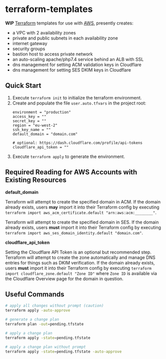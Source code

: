 # terraform-templates

**WIP** [Terraform][terraform] templates for use with [AWS][aws], presently creates:

- a VPC with 2 availability zones
- private and public subnets in each availability zone
- internet gateway
- security groups
- bastion host to access private network
- an auto-scaling apache/php7.4 service behind an ALB with SSL
- dns management for setting ACM validation keys in Cloudflare
- dns management for setting SES DKIM keys in Cloudflare

## Quick Start

1. Execute `terraform init` to initialize the terraform environment.
1. Create and populate the file `user.auto.tfvars` in the project root:
   ```
   environment = "production"
   access_key = ""
   secret_key = ""
   region = "eu-west-2"
   ssh_key_name = ""
   default_domain = "domain.com"

   # optional: https://dash.cloudflare.com/profile/api-tokens
   cloudflare_api_token = ""
   ```
1. Execute `terraform apply` to generate the environment.

## Required Reading for AWS Accounts with Existing Resources

**default_domain**

Terraform will attempt to create the specified domain in ACM. If the domain
already exists, users **may** import it into their Terraform config by
executing `terraform import aws_acm_certificate.default "arn:aws:acm:________"`.

Terraform will attempt to create the specified domain in SES. If the domain
already exists, users **must** import it into their Terraform config by
executing `terraform import aws_ses_domain_identity.default "domain.com"`.

**cloudflare_api_token**

Setting the Cloudflare API Token is an optional but recommended step. Terraform
will attempt to create the zone automatically and manage DNS entries for things
such as DKIM verification. If the domain already exists, users **must** import
it into their Terraform config by executing `terraform import cloudflare_zone.default "Zone ID"`
where `Zone ID` is available via the Cloudflare Overview page for the domain in
question.

## Useful Commands

```sh
# apply all changes without prompt (caution)
terraform apply -auto-approve

# generate a change plan
terraform plan -out=pending.tfstate

# apply a change plan
terraform apply -state=pending.tfstate

# apply a change plan without prompt
terraform apply -state=pending.tfstate -auto-approve
```

[terraform]: https://www.terraform.io/
[aws]: https://aws.amazon.com/
